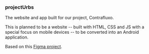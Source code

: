 ### projectUrbs
The website and app built for our project, Contrafluxo.

This is planned to be a website -- built with HTML, CSS and JS with a special focus on mobile devices -- to be converted into an Android application.

Based on this [Figma project](https://www.figma.com/file/KMDr1k3R5Hvx9txgvYSixOo1/Interface%2FWireframe-Contrafluxo).
